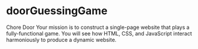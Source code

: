 # doorGuessingGame
Chore Door
Your mission is to construct a single-page website that plays a fully-functional game. You will see how HTML, CSS, and JavaScript interact harmoniously to produce a dynamic website.

